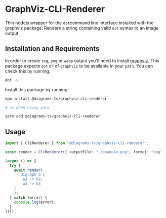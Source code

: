 # GraphViz-CLI-Renderer

Thin nodejs wrapper for the `dot`command line interface installed with the graphviz package. Renders a string containing valid `dot` syntax to an image output.

## Installation and Requirements

In order to create `svg`, `png` or `webp` output you'll need to install [graphviz](https://graphviz.org/download/). This package expects `dot` cli of `graphviz` to be available in your `path`.
You can check this by running:

```sh
dot -v
```

Install this package by running:

```sh
npm install @diagrams-ts/graphviz-cli-renderer

# or when using yarn

yarn add @diagrams-ts/graphviz-cli-renderer
```

## Usage

```ts
import { CliRenderer } from "@diagrams-ts/graphviz-cli-renderer";

const render = CliRenderer({ outputFile: "./example.png", format: "png" });

(async () => {
  try {
    await render(
      `digraph G {
        a1 -> b2;
        a1 -> b3
    }`
    );
  } catch (error) {
    console.log(error);
  }
})();
```
